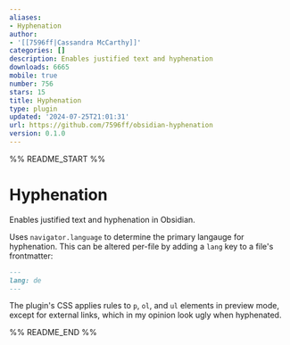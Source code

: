 ```yaml
---
aliases:
- Hyphenation
author:
- '[[7596ff|Cassandra McCarthy]]'
categories: []
description: Enables justified text and hyphenation
downloads: 6665
mobile: true
number: 756
stars: 15
title: Hyphenation
type: plugin
updated: '2024-07-25T21:01:31'
url: https://github.com/7596ff/obsidian-hyphenation
version: 0.1.0
---
```


%% README_START %%

# Hyphenation

Enables justified text and hyphenation in Obsidian.

Uses `navigator.language` to determine the primary langauge for hyphenation.
This can be altered per-file by adding a `lang` key to a file's frontmatter:

```md
---
lang: de
---
```

The plugin's CSS applies rules to `p`, `ol`, and `ul` elements in preview mode,
except for external links, which in my opinion look ugly when hyphenated.


%% README_END %%
